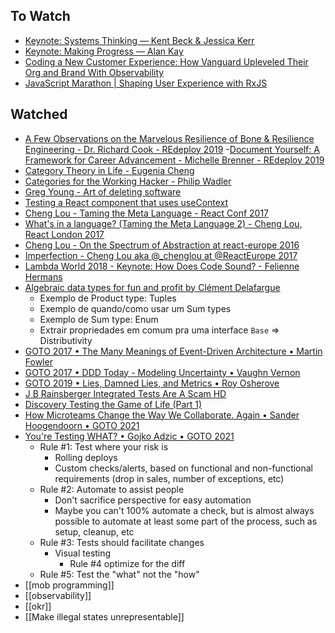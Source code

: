 ## To Watch
- [Keynote: Systems Thinking — Kent Beck & Jessica Kerr](https://www.youtube.com/watch?v=z8bL_V9in9o&ab_channel=ChariotSolutions)
- [Keynote: Making Progress — Alan Kay](https://www.youtube.com/watch?v=9MqVfzxAp6A&ab_channel=ChariotSolutions)
- [Coding a New Customer Experience: How Vanguard Upleveled Their Org and Brand With Observability](https://www.honeycomb.io/resources/coding-a-new-customer-experience-how-vanguard-upleveled-their-org-and-brand-with-observability-thanks/?submissionGuid=4d1c662f-80dc-4376-bace-5b3ed9883d90)
- [JavaScript Marathon | Shaping User Experience with RxJS](https://www.youtube.com/watch?v=tPMIV_O4lic&ab_channel=ThisDotMedia)
## Watched
- [A Few Observations on the Marvelous Resilience of Bone & Resilience Engineering - Dr. Richard Cook - REdeploy 2019](https://www.youtube.com/watch?v=8LbePBiOvZ4)
-[Document Yourself: A Framework for Career Advancement - Michelle Brenner - REdeploy 2019](https://youtu.be/aKSIuq0oSgQ)
- [Category Theory in Life - Eugenia Cheng](https://www.youtube.com/watch?v=ho7oagHeqNc)
- [Categories for the Working Hacker - Philip Wadler](https://www.youtube.com/watch?v=gui_SE8rJUM)
- [Greg Young - Art of deleting software](https://vimeo.com/108441214)
- [Testing a React component that uses useContext](https://www.youtube.com/watch?v=3yiialslPbc&ab_channel=KentC.Dodds)
- [Cheng Lou - Taming the Meta Language - React Conf 2017](https://www.youtube.com/watch?v=_0T5OSSzxms&ab_channel=FacebookDevelopers)
- [What's in a language? (Taming the Meta Language 2) - Cheng Lou, React London 2017](https://www.youtube.com/watch?v=24S5u_4gx7w&t=213s&ab_channel=ReactLondon2017)
- [Cheng Lou - On the Spectrum of Abstraction at react-europe 2016](https://www.youtube.com/watch?v=mVVNJKv9esE&t=0s&ab_channel=ReactEurope)
- [Imperfection - Cheng Lou aka @_chenglou at @ReactEurope 2017](https://www.youtube.com/watch?v=tCVXp6gFD8o&t=23s&ab_channel=ReactEurope)
- [Lambda World 2018 - Keynote: How Does Code Sound? - Felienne Hermans](https://www.youtube.com/watch?v=q5wJtk5Afck&ab_channel=LambdaWorld&t=203s)
- [Algebraic data types for fun and profit by Clément Delafargue](https://www.youtube.com/watch?v=EPxi546vVHI&ab_channel=Devoxx&t=0s)
  - Exemplo de Product type: Tuples
  - Exemplo de quando/como usar um Sum types
  - Exemplo de Sum type: Enum
  - Extrair propriedades em comum pra uma interface `Base` => Distributivity
- [GOTO 2017 • The Many Meanings of Event-Driven Architecture • Martin Fowler](https://www.youtube.com/watch?v=STKCRSUsyP0&ab_channel=GOTOConferences)
- [GOTO 2017 • DDD Today - Modeling Uncertainty • Vaughn Vernon](https://www.youtube.com/watch?v=8Y-XPlXOWoA&ab_channel=GOTOConferences)
- [GOTO 2019 • Lies, Damned Lies, and Metrics • Roy Osherove](https://www.youtube.com/watch?v=goihWvyqRow&list=PLEx5khR4g7PKynT5Jrbrx94Z3Ic5sd5DM&index=6)
- [J B Rainsberger Integrated Tests Are A Scam HD](https://www.youtube.com/watch?v=VDfX44fZoMc)
- [Discovery Testing the Game of Life (Part 1)](https://www.youtube.com/watch?v=aeX5OXO-w30)
- [How Microteams Change the Way We Collaborate. Again • Sander Hoogendoorn • GOTO 2021](https://www.youtube.com/watch?v=fCMuzSAyAGw&ab_channel=GOTOConferences)
- [You're Testing WHAT? • Gojko Adzic • GOTO 2021](https://www.youtube.com/watch?v=5_IW7npQk9k)
  - Rule #1: Test where your risk is
    - Rolling deploys
    - Custom checks/alerts, based on functional and non-functional requirements (drop in sales, number of exceptions, etc)
  - Rule #2: Automate to assist people
    - Don't sacrifice perspective for easy automation
    - Maybe you can't 100% automate a check, but is almost always possible to automate at least some part of the process, such as setup, cleanup, etc
  - Rule #3: Tests should facilitate changes
    - Visual testing
      - Rule #4 optimize for the diff
  - Rule #5: Test the "what" not the "how"
- [[mob programming]]
- [[observability]]
- [[okr]]
- [[Make illegal states unrepresentable]]


